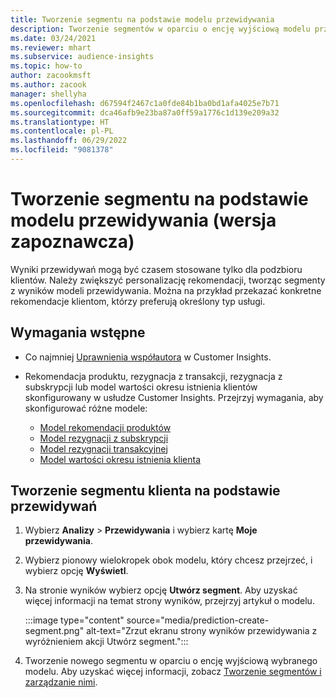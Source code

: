 ```yaml
---
title: Tworzenie segmentu na podstawie modelu przewidywania
description: Tworzenie segmentów w oparciu o encję wyjściową modelu przewidywania.
ms.date: 03/24/2021
ms.reviewer: mhart
ms.subservice: audience-insights
ms.topic: how-to
author: zacookmsft
ms.author: zacook
manager: shellyha
ms.openlocfilehash: d67594f2467c1a0fde84b1ba0bd1afa4025e7b71
ms.sourcegitcommit: dca46afb9e23ba87a0ff59a1776c1d139e209a32
ms.translationtype: HT
ms.contentlocale: pl-PL
ms.lasthandoff: 06/29/2022
ms.locfileid: "9081378"
---
```

# <a name="create-a-segment-based-on-a-prediction-model-preview"></a>Tworzenie segmentu na podstawie modelu przewidywania (wersja zapoznawcza)

Wyniki przewidywań mogą być czasem stosowane tylko dla podzbioru klientów. Należy zwiększyć personalizację rekomendacji, tworząc segmenty z wyników modeli przewidywania. Można na przykład przekazać konkretne rekomendacje klientom, którzy preferują określony typ usługi. 

## <a name="prerequisites"></a>Wymagania wstępne

- Co najmniej [Uprawnienia współautora](permissions.md) w Customer Insights.

- Rekomendacja produktu, rezygnacja z transakcji, rezygnacja z subskrypcji lub model wartości okresu istnienia klientów skonfigurowany w usłudze Customer Insights. Przejrzyj wymagania, aby skonfigurować różne modele:

  - [Model rekomendacji produktów](predict-product-recommendation.md)
  - [Model rezygnacji z subskrypcji](predict-subscription-churn.md)
  - [Model rezygnacji transakcyjnej](predict-transactional-churn.md)
  - [Model wartości okresu istnienia klienta](predict-customer-lifetime-value.md)

## <a name="create-a-customer-segment-based-on-predictions"></a>Tworzenie segmentu klienta na podstawie przewidywań

1. Wybierz **Analizy** > **Przewidywania** i wybierz kartę **Moje przewidywania**.

1. Wybierz pionowy wielokropek obok modelu, który chcesz przejrzeć, i wybierz opcję **Wyświetl**.

1. Na stronie wyników wybierz opcję **Utwórz segment**. Aby uzyskać więcej informacji na temat strony wyników, przejrzyj artykuł o modelu.

   :::image type="content" source="media/prediction-create-segment.png" alt-text="Zrzut ekranu strony wyników przewidywania z wyróżnieniem akcji Utwórz segment.":::

1. Tworzenie nowego segmentu w oparciu o encję wyjściową wybranego modelu. Aby uzyskać więcej informacji, zobacz [Tworzenie segmentów i zarządzanie nimi](segments.md).